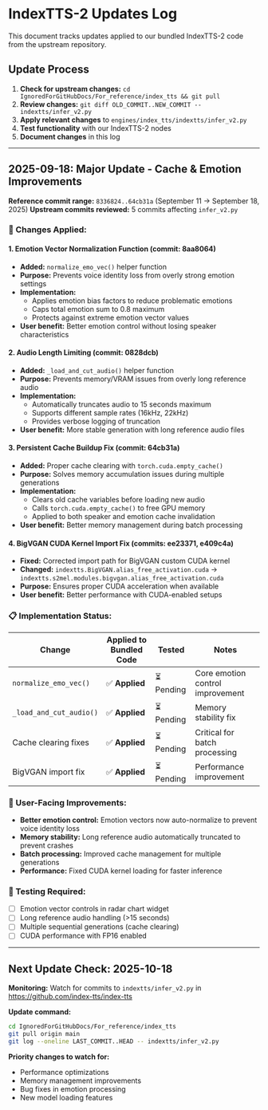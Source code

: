 # IndexTTS-2 Updates Log

This document tracks updates applied to our bundled IndexTTS-2 code from the upstream repository.

## Update Process
1. **Check for upstream changes:** `cd IgnoredForGitHubDocs/For_reference/index_tts && git pull`
2. **Review changes:** `git diff OLD_COMMIT..NEW_COMMIT -- indextts/infer_v2.py`
3. **Apply relevant changes** to `engines/index_tts/indextts/infer_v2.py`
4. **Test functionality** with our IndexTTS-2 nodes
5. **Document changes** in this log

---

## 2025-09-18: Major Update - Cache & Emotion Improvements

**Reference commit range:** `8336824..64cb31a` (September 11 → September 18, 2025)
**Upstream commits reviewed:** 5 commits affecting `infer_v2.py`

### 🔧 Changes Applied:

#### 1. **Emotion Vector Normalization Function** (commit: 8aa8064)
- **Added:** `normalize_emo_vec()` helper function
- **Purpose:** Prevents voice identity loss from overly strong emotion settings
- **Implementation:**
  - Applies emotion bias factors to reduce problematic emotions
  - Caps total emotion sum to 0.8 maximum
  - Protects against extreme emotion vector values
- **User benefit:** Better emotion control without losing speaker characteristics

#### 2. **Audio Length Limiting** (commit: 0828dcb)
- **Added:** `_load_and_cut_audio()` helper function
- **Purpose:** Prevents memory/VRAM issues from overly long reference audio
- **Implementation:**
  - Automatically truncates audio to 15 seconds maximum
  - Supports different sample rates (16kHz, 22kHz)
  - Provides verbose logging of truncation
- **User benefit:** More stable generation with long reference audio files

#### 3. **Persistent Cache Buildup Fix** (commit: 64cb31a)
- **Added:** Proper cache clearing with `torch.cuda.empty_cache()`
- **Purpose:** Solves memory accumulation issues during multiple generations
- **Implementation:**
  - Clears old cache variables before loading new audio
  - Calls `torch.cuda.empty_cache()` to free GPU memory
  - Applied to both speaker and emotion cache invalidation
- **User benefit:** Better memory management during batch processing

#### 4. **BigVGAN CUDA Kernel Import Fix** (commits: ee23371, e409c4a)
- **Fixed:** Corrected import path for BigVGAN custom CUDA kernel
- **Changed:** `indextts.BigVGAN.alias_free_activation.cuda` → `indextts.s2mel.modules.bigvgan.alias_free_activation.cuda`
- **Purpose:** Ensures proper CUDA acceleration when available
- **User benefit:** Better performance with CUDA-enabled setups

### 📋 Implementation Status:

| Change | Applied to Bundled Code | Tested | Notes |
|--------|------------------------|--------|-------|
| `normalize_emo_vec()` | ✅ **Applied** | ⏳ Pending | Core emotion control improvement |
| `_load_and_cut_audio()` | ✅ **Applied** | ⏳ Pending | Memory stability fix |
| Cache clearing fixes | ✅ **Applied** | ⏳ Pending | Critical for batch processing |
| BigVGAN import fix | ✅ **Applied** | ⏳ Pending | Performance improvement |

### 🎯 User-Facing Improvements:
- **Better emotion control:** Emotion vectors now auto-normalize to prevent voice identity loss
- **Memory stability:** Long reference audio automatically truncated to prevent crashes
- **Batch processing:** Improved cache management for multiple generations
- **Performance:** Fixed CUDA kernel loading for faster inference

### 🧪 Testing Required:
- [ ] Emotion vector controls in radar chart widget
- [ ] Long reference audio handling (>15 seconds)
- [ ] Multiple sequential generations (cache clearing)
- [ ] CUDA performance with FP16 enabled

---

## Next Update Check: 2025-10-18

**Monitoring:** Watch for commits to `indextts/infer_v2.py` in https://github.com/index-tts/index-tts

**Update command:**
```bash
cd IgnoredForGitHubDocs/For_reference/index_tts
git pull origin main
git log --oneline LAST_COMMIT..HEAD -- indextts/infer_v2.py
```

**Priority changes to watch for:**
- Performance optimizations
- Memory management improvements
- Bug fixes in emotion processing
- New model loading features